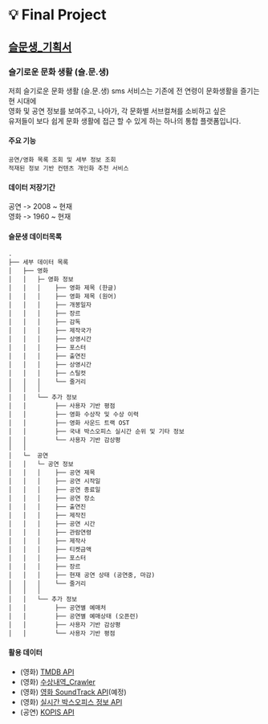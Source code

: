 # 💡 Final Project

## [슬문생_기획서](https://github.com/oppenheimer-joa/docs/files/12647253/_.pdf)


### 슬기로운 문화 생활 (슬.문.생)

저희 슬기로운 문화 생활 (슬.문.생) sms 서비스는 기존에 전 연령이 문화생활을 즐기는 현 시대에 <br>
영화 및 공연 정보를 보여주고, 나아가, 각 문화별 서브컬쳐를 소비하고 싶은 <br>
유저들이 보다 쉽게 문화 생활에 접근 할 수 있게 하는 하나의 통합 플랫폼입니다.


#### 주요 기능
```
공연/영화 목록 조회 및 세부 정보 조회
적재된 정보 기반 컨텐츠 개인화 추천 서비스
```

#### 데이터 저장기간

공연 -> 2008 ~ 현재 <br>
영화 -> 1960 ~ 현재

#### 슬문생 데이터목록

```
.
├── 세부 데이터 목록
│   ├── 영화
│   │   ├─ 영화 정보
│   │   │    ├── 영화 제목 (한글)
│   │   │    ├── 영화 제목 (원어)
│   │   │    ├── 개봉일자
│   │   │    ├── 장르
│   │   │    ├── 감독
│   │   │    ├── 제작국가
│   │   │    ├── 상영시간
│   │   │    ├── 포스터
│   │   │    ├── 출연진
│   │   │    ├── 상영시간
│   │   │    ├── 스틸컷
│   │   │    └── 줄거리
│   │   │
│   │   └── 추가 정보
│   │        ├── 사용자 기반 평점
│   │        ├── 영화 수상작 및 수상 이력
│   │        ├── 영화 사운드 트랙 OST
│   │        ├── 국내 박스오피스 실시간 순위 및 기타 정보
│   │        └── 사용자 기반 감상평
│   │
│   └─  공연
│   │   └─ 공연 정보
│   │   │    ├── 공연 제목
│   │   │    ├── 공연 시작일
│   │   │    ├── 공연 종료일
│   │   │    ├── 공연 장소
│   │   │    ├── 출연진
│   │   │    ├── 제작진
│   │   │    ├── 공연 시간
│   │   │    ├── 관람연령
│   │   │    ├── 제작사
│   │   │    ├── 티켓금액
│   │   │    ├── 포스터
│   │   │    ├── 장르
│   │   │    ├── 현재 공연 상태 (공연중, 마감)
│   │   │    └── 줄거리
│   │   │
│   │   └── 추가 정보
│   │        ├── 공연별 예매처
│   │        ├── 공연별 예매상태 (오픈런)
│   │        ├── 사용자 기반 감상평
│   │        └── 사용자 기반 평점

```


####  활용 데이터

- (영화) [TMDB API](https://www.kobis.or.kr/kobis/business/main/main.do)
- (영화) [수상내역_Crawler](https://imdb.com)
- (영화) [영화 SoundTrack API](https://spotify.com)(예정)
- (영화) [실시간 박스오피스 정보 API](https://kobis.or.kr)
- (공연) [KOPIS API](https://www.kopis.or.kr/por/main/main.do)



